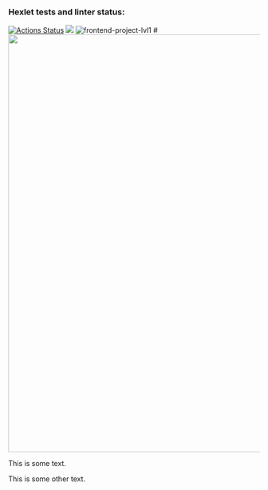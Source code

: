 ### Hexlet tests and linter status:
[![Actions Status](https://github.com/sraduhin/frontend-project-lvl1/workflows/hexlet-check/badge.svg)](https://github.com/sraduhin/frontend-project-lvl1/actions)
<a href="https://codeclimate.com/github/codeclimate/codeclimate/maintainability"><img src="https://api.codeclimate.com/v1/badges/a99a88d28ad37a79dbf6/maintainability" /></a>
![frontend-project-lvl1](https://github.com/sraduhin/frontend-project-lvl1/actions/workflows/makefile.yml/badge.svg)
#<a href="https://asciinema.org/a/f2iAnh9g9yGwOWtPHoQ8iuqqu"><img src="https://asciinema.org/a/f2iAnh9g9yGwOWtPHoQ8iuqqu" width="836"/></a>
<p>This is some text.</p>
<script src="https://asciinema.org/a/f2iAnh9g9yGwOWtPHoQ8iuqqu" id="asciicast-14" async></script>
<p>This is some other text.</p>
